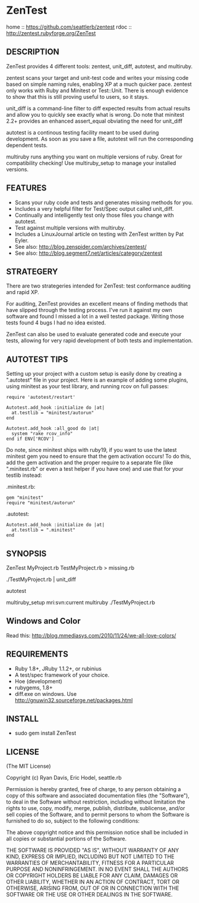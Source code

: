 # ZenTest

home :: https://github.com/seattlerb/zentest
rdoc :: http://zentest.rubyforge.org/ZenTest

## DESCRIPTION

ZenTest provides 4 different tools: zentest, unit_diff, autotest, and
multiruby.

zentest scans your target and unit-test code and writes your missing
code based on simple naming rules, enabling XP at a much quicker pace.
zentest only works with Ruby and Minitest or Test::Unit. There is
enough evidence to show that this is still proving useful to users, so
it stays.

unit_diff is a command-line filter to diff expected results from
actual results and allow you to quickly see exactly what is wrong.
Do note that minitest 2.2+ provides an enhanced assert_equal obviating
the need for unit_diff

autotest is a continous testing facility meant to be used during
development. As soon as you save a file, autotest will run the
corresponding dependent tests.

multiruby runs anything you want on multiple versions of ruby. Great
for compatibility checking! Use multiruby_setup to manage your
installed versions.

## FEATURES

* Scans your ruby code and tests and generates missing methods for you.
* Includes a very helpful filter for Test/Spec output called unit_diff.
* Continually and intelligently test only those files you change with autotest.
* Test against multiple versions with multiruby.
* Includes a LinuxJournal article on testing with ZenTest written by Pat Eyler.
* See also: http://blog.zenspider.com/archives/zentest/
* See also: http://blog.segment7.net/articles/category/zentest

## STRATEGERY

There are two strategeries intended for ZenTest: test conformance
auditing and rapid XP.

For auditing, ZenTest provides an excellent means of finding methods
that have slipped through the testing process. I've run it against my
own software and found I missed a lot in a well tested
package. Writing those tests found 4 bugs I had no idea existed.

ZenTest can also be used to evaluate generated code and execute your
tests, allowing for very rapid development of both tests and
implementation.

## AUTOTEST TIPS

Setting up your project with a custom setup is easily done by creating
a ".autotest" file in your project. Here is an example of adding some
plugins, using minitest as your test library, and running rcov on full
passes:

    require 'autotest/restart'

    Autotest.add_hook :initialize do |at|
      at.testlib = "minitest/autorun"
    end

    Autotest.add_hook :all_good do |at|
      system "rake rcov_info"
    end if ENV['RCOV']

Do note, since minitest ships with ruby19, if you want to use the
latest minitest gem you need to ensure that the gem activation occurs!
To do this, add the gem activation and the proper require to a
separate file (like ".minitest.rb" or even a test helper if you have
one) and use that for your testlib instead:

.minitest.rb:

    gem "minitest"
    require "minitest/autorun"

.autotest:

    Autotest.add_hook :initialize do |at|
      at.testlib = ".minitest"
    end

## SYNOPSIS

  ZenTest MyProject.rb TestMyProject.rb > missing.rb

  ./TestMyProject.rb | unit_diff

  autotest

  multiruby_setup mri:svn:current
  multiruby ./TestMyProject.rb

## Windows and Color

Read this: http://blog.mmediasys.com/2010/11/24/we-all-love-colors/

## REQUIREMENTS

* Ruby 1.8+, JRuby 1.1.2+, or rubinius
* A test/spec framework of your choice.
* Hoe (development)
* rubygems, 1.8+
* diff.exe on windows. Use http://gnuwin32.sourceforge.net/packages.html

## INSTALL

* sudo gem install ZenTest

## LICENSE

(The MIT License)

Copyright (c) Ryan Davis, Eric Hodel, seattle.rb

Permission is hereby granted, free of charge, to any person obtaining
a copy of this software and associated documentation files (the
"Software"), to deal in the Software without restriction, including
without limitation the rights to use, copy, modify, merge, publish,
distribute, sublicense, and/or sell copies of the Software, and to
permit persons to whom the Software is furnished to do so, subject to
the following conditions:

The above copyright notice and this permission notice shall be
included in all copies or substantial portions of the Software.

THE SOFTWARE IS PROVIDED "AS IS", WITHOUT WARRANTY OF ANY KIND,
EXPRESS OR IMPLIED, INCLUDING BUT NOT LIMITED TO THE WARRANTIES OF
MERCHANTABILITY, FITNESS FOR A PARTICULAR PURPOSE AND NONINFRINGEMENT.
IN NO EVENT SHALL THE AUTHORS OR COPYRIGHT HOLDERS BE LIABLE FOR ANY
CLAIM, DAMAGES OR OTHER LIABILITY, WHETHER IN AN ACTION OF CONTRACT,
TORT OR OTHERWISE, ARISING FROM, OUT OF OR IN CONNECTION WITH THE
SOFTWARE OR THE USE OR OTHER DEALINGS IN THE SOFTWARE.

